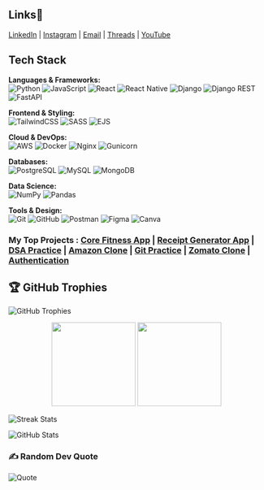 ## Links🔗
[LinkedIn](https://linkedin.com/in/ambady-dileep) | [Instagram](https://instagram.com/ambady.dileep) | [Email](mailto:ambadydileep.pro@gmail.com) | [Threads](https://www.threads.net/@ambady.dileep) | [YouTube](https://youtube.com/@realambadydileep)

## Tech Stack

<div align="left">

**Languages & Frameworks:**  
![Python](https://img.shields.io/badge/Python-3776AB?style=flat&logo=python&logoColor=white)
![JavaScript](https://img.shields.io/badge/JavaScript-F7DF1E?style=flat&logo=javascript&logoColor=black)
![React](https://img.shields.io/badge/React-20232A?style=flat&logo=react&logoColor=61DAFB)
![React Native](https://img.shields.io/badge/React_Native-20232A?style=flat&logo=react&logoColor=61DAFB)
![Django](https://img.shields.io/badge/Django-092E20?style=flat&logo=django&logoColor=white)
![Django REST](https://img.shields.io/badge/Django_REST-ff1709?style=flat&logo=django&logoColor=white)
![FastAPI](https://img.shields.io/badge/FastAPI-005571?style=flat&logo=fastapi&logoColor=white)

**Frontend & Styling:**  
![TailwindCSS](https://img.shields.io/badge/Tailwind_CSS-38B2AC?style=flat&logo=tailwind-css&logoColor=white)
![SASS](https://img.shields.io/badge/SASS-CC6699?style=flat&logo=sass&logoColor=white)
![EJS](https://img.shields.io/badge/EJS-B4CA65?style=flat&logo=ejs&logoColor=black)

**Cloud & DevOps:**  
![AWS](https://img.shields.io/badge/AWS-232F3E?style=flat&logo=amazon-aws&logoColor=white)
![Docker](https://img.shields.io/badge/Docker-2496ED?style=flat&logo=docker&logoColor=white)
![Nginx](https://img.shields.io/badge/Nginx-009639?style=flat&logo=nginx&logoColor=white)
![Gunicorn](https://img.shields.io/badge/Gunicorn-499848?style=flat&logo=gunicorn&logoColor=white)

**Databases:**  
![PostgreSQL](https://img.shields.io/badge/PostgreSQL-316192?style=flat&logo=postgresql&logoColor=white)
![MySQL](https://img.shields.io/badge/MySQL-4479A1?style=flat&logo=mysql&logoColor=white)
![MongoDB](https://img.shields.io/badge/MongoDB-4EA94B?style=flat&logo=mongodb&logoColor=white)

**Data Science:**  
![NumPy](https://img.shields.io/badge/NumPy-013243?style=flat&logo=numpy&logoColor=white)
![Pandas](https://img.shields.io/badge/Pandas-150458?style=flat&logo=pandas&logoColor=white)

**Tools & Design:**  
![Git](https://img.shields.io/badge/Git-F05032?style=flat&logo=git&logoColor=white)
![GitHub](https://img.shields.io/badge/GitHub-181717?style=flat&logo=github&logoColor=white)
![Postman](https://img.shields.io/badge/Postman-FF6C37?style=flat&logo=postman&logoColor=white)
![Figma](https://img.shields.io/badge/Figma-F24E1E?style=flat&logo=figma&logoColor=white)
![Canva](https://img.shields.io/badge/Canva-00C4CC?style=flat&logo=canva&logoColor=white)

</div>

### My Top Projects : [Core Fitness App](https://github.com/Ambady-dileep/corefitness_main_project) | [Receipt Generator App](https://github.com/Ambady-dileep/quick-receipt-generator) | [DSA Practice](https://github.com/Ambady-dileep/DSA-practice) | [Amazon Clone](https://github.com/Ambady-dileep/amazon) | [Git Practice](https://github.com/Ambady-dileep/git_practice) | [Zomato Clone](https://github.com/Ambady-dileep/zomatoresponsive) | [Authentication](https://github.com/Ambady-dileep/Auth-project)


## 🏆 GitHub Trophies
![GitHub Trophies](https://github-profile-trophy.vercel.app/?username=AmbadyDileep&theme=default&no-frame=false&no-bg=true&margin-w=4)

<div align="center">
  <img src="https://github-readme-stats.vercel.app/api?username=Ambady-Dileep&show_icons=true&theme=default&hide_border=true&bg_color=00000000" height="165"/>
  <img src="https://github-readme-streak-stats.herokuapp.com?user=Ambady-Dileep&theme=default&hide_border=true&background=00000000" height="165"/>
</div>

<!-- Streak -->
![Streak Stats](https://github-readme-streak-stats.herokuapp.com?user=AmbadyDileep&theme=shadow_green&hide_border=false)

<!-- Stats -->
![GitHub Stats](https://github-readme-stats.vercel.app/api?username=AmbadyDileep&theme=shadow_green&hide_border=false&count_private=true&show_icons=true)

### ✍️ Random Dev Quote
![Quote](https://quotes-github-readme.vercel.app/api?type=horizontal&theme=radical)

<!-- Proudly created with GPRM ( https://gprm.itsvg.in ) -->
